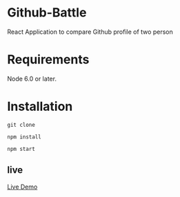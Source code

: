 # Github-Battle
React Application to compare Github profile of two person

# Requirements
Node 6.0 or later.

# Installation
`git clone`

`npm install`

`npm start`

 
 ## live 
 [Live Demo](https://githubattlescore.netlify.app/)
